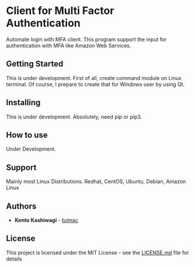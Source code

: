 # Client for Multi Factor Authentication

Automate login with MFA client. This program support the input for authentication with MFA like Amazon Web Services.

## Getting Started

This is under development. First of all, create command module on Linux terminal.
Of course, I prepare to create that for Windows user by using Qt.

## Installing

This is under development. Absolutely, need pip or pip3.

## How to use

Under Development.

## Support

Mainly most Linux Distributions.
Redhat, CentOS, Ubuntu, Debian, Amazon Linux

## Authors

* **Kento Kashiwagi** - [tuimac](https://github.com/tuimac)

## License

This project is licensed under the MIT License - see the [LICENSE.md](LICENSE.md) file for details
